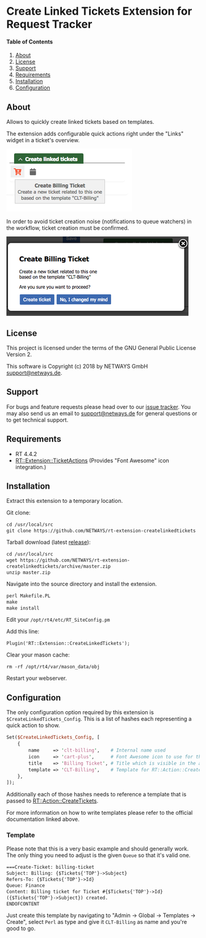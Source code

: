 # Create Linked Tickets Extension for Request Tracker

#### Table of Contents

1. [About](#about)
2. [License](#license)
3. [Support](#support)
4. [Requirements](#requirements)
5. [Installation](#installation)
6. [Configuration](#configuration)

## About

Allows to quickly create linked tickets based on templates.

The extension adds configurable quick actions right under the "Links" widget in a ticket's overview.

![Create new linked ticket](doc/create-linked-ticket.png)

In order to avoid ticket creation noise (notifications to queue watchers) in the workflow, ticket creation
must be confirmed.

![Confirm new linked ticket creation](doc/create-linked-ticket-confirm.png)

## License

This project is licensed under the terms of the GNU General Public License Version 2.

This software is Copyright (c) 2018 by NETWAYS GmbH [support@netways.de](mailto:support@netways.de).

## Support

For bugs and feature requests please head over to our [issue tracker](https://github.com/NETWAYS/rt-extension-createlinkedtickets/issues).
You may also send us an email to [support@netways.de](mailto:support@netways.de) for general questions or to get technical support.

## Requirements

- RT 4.4.2
- [RT::Extension::TicketActions](https://github.com/NETWAYS/rt-extension-ticketactions)
  (Provides "Font Awesome" icon integration.)

## Installation

Extract this extension to a temporary location.

Git clone:

    cd /usr/local/src
    git clone https://github.com/NETWAYS/rt-extension-createlinkedtickets

Tarball download (latest [release](https://github.com/NETWAYS/rt-extension-createlinkedtickets/releases/latest)):

    cd /usr/local/src
    wget https://github.com/NETWAYS/rt-extension-createlinkedtickets/archive/master.zip
    unzip master.zip

Navigate into the source directory and install the extension.

    perl Makefile.PL
    make
    make install

Edit your `/opt/rt4/etc/RT_SiteConfig.pm`

Add this line:

    Plugin('RT::Extension::CreateLinkedTickets');

Clear your mason cache:

    rm -rf /opt/rt4/var/mason_data/obj

Restart your webserver.

## Configuration

The only configuration option required by this extension is `$CreateLinkedTickets_Config`.
This is a list of hashes each representing a quick action to show.

```perl
Set($CreateLinkedTickets_Config, [
    {
        name     => 'clt-billing',    # Internal name used
        icon     => 'cart-plus',      # Font Awesome icon to use for the action
        title    => 'Billing Ticket', # Title which is visible in the action's tooltip
        template => 'CLT-Billing',    # Template for RT::Action::CreateTickets (<ID>|<NAME>)
    },
]);
```

Additionally each of those hashes needs to reference a template that is passed to
[RT::Action::CreateTickets](https://docs.bestpractical.com/rt/4/RT/Action/CreateTickets.html).

For more information on how to write templates please refer to the official documentation linked above.

### Template

Please note that this is a very basic example and should generally work. The only thing you need to adjust
is the given `Queue` so that it's valid one.

```
===Create-Ticket: billing-ticket
Subject: Billing: {$Tickets{'TOP'}->Subject}
Refers-To: {$Tickets{'TOP'}->Id}
Queue: Finance
Content: Billing ticket for Ticket #{$Tickets{'TOP'}->Id} ({$Tickets{'TOP'}->Subject}) created.
ENDOFCONTENT
```

Just create this template by navigating to "Admin -> Global -> Templates -> Create", select `Perl` as type
and give it `CLT-Billing` as name and you're good to go.
